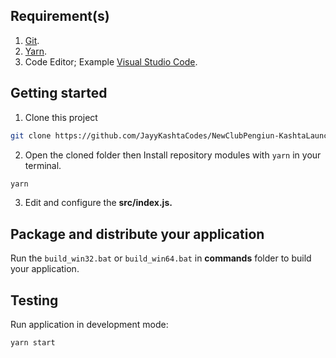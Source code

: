 ## Requirement(s)
1. [Git](https://git-scm.com/).
2. [Yarn](https://yarnpkg.com/).
3. Code Editor; Example [Visual Studio Code](https://code.visualstudio.com/).

## Getting started
1. Clone this project 
```bash
git clone https://github.com/JayyKashtaCodes/NewClubPengiun-KashtaLauncher.git
```
2. Open the cloned folder then Install repository modules with `yarn` in your terminal.
```bash
yarn
```
3. Edit and configure the **src/index.js.**

## Package and distribute your application
Run the `build_win32.bat` or `build_win64.bat` in **commands** folder to build your application.

## Testing
Run application in development mode:
```bash
yarn start
```
